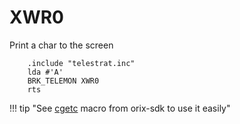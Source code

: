 # XWR0

Print a char to the screen

```ca65
    .include "telestrat.inc"
    lda #'A'
    BRK_TELEMON XWR0
    rts
```

!!! tip "See [cgetc](../../developer_manual/orixsdk_macros/cgetc/) macro from orix-sdk to use it easily"
